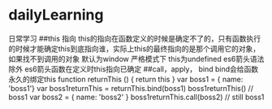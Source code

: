 # dailyLearning
日常学习
##this 指向
this的指向在函数定义的时候是确定不了的，只有函数执行的时候才能确定this到底指向谁，实际上this的最终指向的是那个调用它的对象，如果找不到调用的对象  默认为window  严格模式下 this为undefined
es6箭头语法除外  es6箭头函数在定义时this指向已确定
##call，apply， bind
bind会给函数永久的绑定this
function returnThis () {
return this
}
var boss1 = { name: 'boss1'}
var boss1returnThis = returnThis.bind(boss1)
boss1returnThis() // boss1
var boss2 = { name: 'boss2' }
boss1returnThis.call(boss2) // still boss1

